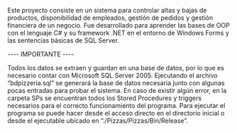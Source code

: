 Este proyecto consiste en un sistema para controlar altas y bajas de productos, disponibilidad de empleados, gestión de pedidos y gestión financiera de un negocio. Fue desarrollado para aprender las bases de OOP con el lenguaje C# y su framework .NET en el entorno de Windows Forms y las sentencias básicas de SQL Server.

---- IMPORTANTE ----

Todos los datos se extraen y guardan en una base de datos, por lo que es necesario contar con Microsoft SQL Server 2005.
Ejecutando el archivo “bdpizzeria.sql” se generará la base de datos necesaria junto con algunas pocas entradas para probar el sistema.
En caso de existir algún error, en la carpeta SPs se encuentran todos los Stored Procedures y triggers necesarios para el correcto funcionamiento del programa. 
Para ejecutar el programa se puede hacer desde el acceso directo en el directorio inicial o desde el ejecutable ubicado en “./Pizzas/Pizzas/Bin/Release”.

